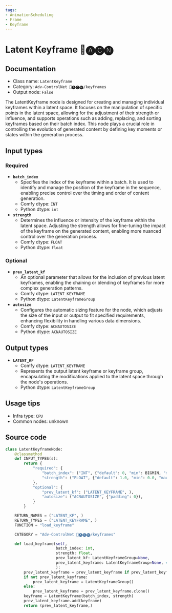```yaml
---
tags:
- AnimationScheduling
- Frame
- Keyframe
---
```


# Latent Keyframe 🛂🅐🅒🅝
## Documentation
- Class name: `LatentKeyframe`
- Category: `Adv-ControlNet 🛂🅐🅒🅝/keyframes`
- Output node: `False`

The LatentKeyframe node is designed for creating and managing individual keyframes within a latent space. It focuses on the manipulation of specific points in the latent space, allowing for the adjustment of their strength or influence, and supports operations such as adding, replacing, and sorting keyframes based on their batch index. This node plays a crucial role in controlling the evolution of generated content by defining key moments or states within the generation process.
## Input types
### Required
- **`batch_index`**
    - Specifies the index of the keyframe within a batch. It is used to identify and manage the position of the keyframe in the sequence, enabling precise control over the timing and order of content generation.
    - Comfy dtype: `INT`
    - Python dtype: `int`
- **`strength`**
    - Determines the influence or intensity of the keyframe within the latent space. Adjusting the strength allows for fine-tuning the impact of the keyframe on the generated content, enabling more nuanced control over the generation process.
    - Comfy dtype: `FLOAT`
    - Python dtype: `float`
### Optional
- **`prev_latent_kf`**
    - An optional parameter that allows for the inclusion of previous latent keyframes, enabling the chaining or blending of keyframes for more complex generation patterns.
    - Comfy dtype: `LATENT_KEYFRAME`
    - Python dtype: `LatentKeyframeGroup`
- **`autosize`**
    - Configures the automatic sizing feature for the node, which adjusts the size of the input or output to fit specified requirements, enhancing flexibility in handling various data dimensions.
    - Comfy dtype: `ACNAUTOSIZE`
    - Python dtype: `ACNAUTOSIZE`
## Output types
- **`LATENT_KF`**
    - Comfy dtype: `LATENT_KEYFRAME`
    - Represents the output latent keyframe or keyframe group, encapsulating the modifications applied to the latent space through the node's operations.
    - Python dtype: `LatentKeyframeGroup`
## Usage tips
- Infra type: `CPU`
- Common nodes: unknown


## Source code
```python
class LatentKeyframeNode:
    @classmethod
    def INPUT_TYPES(s):
        return {
            "required": {
                "batch_index": ("INT", {"default": 0, "min": BIGMIN, "max": BIGMAX, "step": 1}),
                "strength": ("FLOAT", {"default": 1.0, "min": 0.0, "max": 10.0, "step": 0.001}, ),
            },
            "optional": {
                "prev_latent_kf": ("LATENT_KEYFRAME", ),
                "autosize": ("ACNAUTOSIZE", {"padding": 0}),
            }
        }

    RETURN_NAMES = ("LATENT_KF", )
    RETURN_TYPES = ("LATENT_KEYFRAME", )
    FUNCTION = "load_keyframe"

    CATEGORY = "Adv-ControlNet 🛂🅐🅒🅝/keyframes"

    def load_keyframe(self,
                      batch_index: int,
                      strength: float,
                      prev_latent_kf: LatentKeyframeGroup=None,
                      prev_latent_keyframe: LatentKeyframeGroup=None, # old name
                      ):
        prev_latent_keyframe = prev_latent_keyframe if prev_latent_keyframe else prev_latent_kf
        if not prev_latent_keyframe:
            prev_latent_keyframe = LatentKeyframeGroup()
        else:
            prev_latent_keyframe = prev_latent_keyframe.clone()
        keyframe = LatentKeyframe(batch_index, strength)
        prev_latent_keyframe.add(keyframe)
        return (prev_latent_keyframe,)

```
